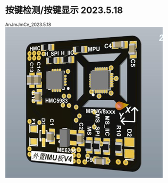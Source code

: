 # 按键检测/按键显示 2023.5.18
 AnJmJmCe_2023.5.18
![image](https://github.com/ZhiliangMa/MPU6500-HMC5983-AK8975-BMP280-MS5611-10DOF-IMU-PCB/blob/main/img/IMU-V5-TOP.jpg)

